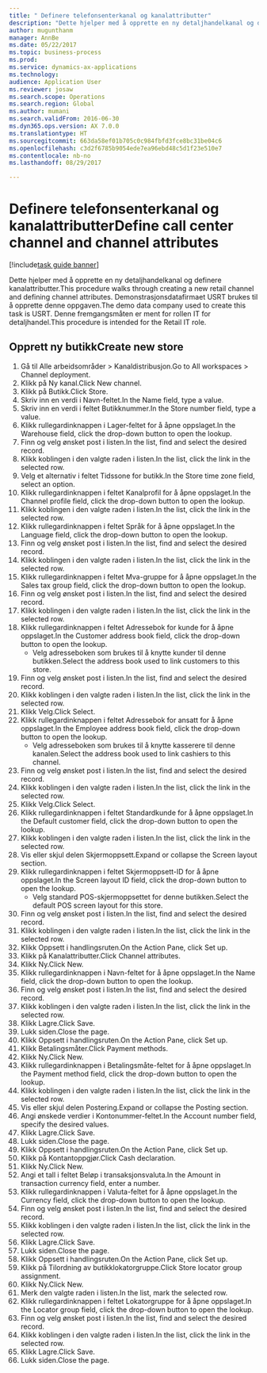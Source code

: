 ```yaml
--- 
title: " Definere telefonsenterkanal og kanalattributter"
description: "Dette hjelper med å opprette en ny detaljhandelkanal og definere kanalattributter."
author: mugunthanm
manager: AnnBe
ms.date: 05/22/2017
ms.topic: business-process
ms.prod: 
ms.service: dynamics-ax-applications
ms.technology: 
audience: Application User
ms.reviewer: josaw
ms.search.scope: Operations
ms.search.region: Global
ms.author: mumani
ms.search.validFrom: 2016-06-30
ms.dyn365.ops.version: AX 7.0.0
ms.translationtype: HT
ms.sourcegitcommit: 663da58ef01b705c0c984fbfd3fce8bc31be04c6
ms.openlocfilehash: c3d2f6785b9054ede7ea96ebd48c5d1f23e510e7
ms.contentlocale: nb-no
ms.lasthandoff: 08/29/2017

---
```

# <a name="define-call-center-channel-and-channel-attributes"></a><span data-ttu-id="2f60f-103"> Definere telefonsenterkanal og kanalattributter</span><span class="sxs-lookup"><span data-stu-id="2f60f-103">Define call center channel and channel attributes</span></span>

[!include[task guide banner](../includes/task-guide-banner.md)]

<span data-ttu-id="2f60f-104">Dette hjelper med å opprette en ny detaljhandelkanal og definere kanalattributter.</span><span class="sxs-lookup"><span data-stu-id="2f60f-104">This procedure walks through creating a new retail channel and defining channel attributes.</span></span> <span data-ttu-id="2f60f-105">Demonstrasjonsdatafirmaet USRT brukes til å opprette denne oppgaven.</span><span class="sxs-lookup"><span data-stu-id="2f60f-105">The demo data company used to create this task is USRT.</span></span> <span data-ttu-id="2f60f-106">Denne fremgangsmåten er ment for rollen IT for detaljhandel.</span><span class="sxs-lookup"><span data-stu-id="2f60f-106">This procedure is intended for the Retail IT role.</span></span>


## <a name="create-new-store"></a><span data-ttu-id="2f60f-107">Opprett ny butikk</span><span class="sxs-lookup"><span data-stu-id="2f60f-107">Create new store</span></span>
1. <span data-ttu-id="2f60f-108">Gå til Alle arbeidsområder > Kanaldistribusjon.</span><span class="sxs-lookup"><span data-stu-id="2f60f-108">Go to All workspaces > Channel deployment.</span></span>
2. <span data-ttu-id="2f60f-109">Klikk på Ny kanal.</span><span class="sxs-lookup"><span data-stu-id="2f60f-109">Click New channel.</span></span>
3. <span data-ttu-id="2f60f-110">Klikk på Butikk.</span><span class="sxs-lookup"><span data-stu-id="2f60f-110">Click Store.</span></span>
4. <span data-ttu-id="2f60f-111">Skriv inn en verdi i Navn-feltet.</span><span class="sxs-lookup"><span data-stu-id="2f60f-111">In the Name field, type a value.</span></span>
5. <span data-ttu-id="2f60f-112">Skriv inn en verdi i feltet Butikknummer.</span><span class="sxs-lookup"><span data-stu-id="2f60f-112">In the Store number field, type a value.</span></span>
6. <span data-ttu-id="2f60f-113">Klikk rullegardinknappen i Lager-feltet for å åpne oppslaget.</span><span class="sxs-lookup"><span data-stu-id="2f60f-113">In the Warehouse field, click the drop-down button to open the lookup.</span></span>
7. <span data-ttu-id="2f60f-114">Finn og velg ønsket post i listen.</span><span class="sxs-lookup"><span data-stu-id="2f60f-114">In the list, find and select the desired record.</span></span>
8. <span data-ttu-id="2f60f-115">Klikk koblingen i den valgte raden i listen.</span><span class="sxs-lookup"><span data-stu-id="2f60f-115">In the list, click the link in the selected row.</span></span>
9. <span data-ttu-id="2f60f-116">Velg et alternativ i feltet Tidssone for butikk.</span><span class="sxs-lookup"><span data-stu-id="2f60f-116">In the Store time zone field, select an option.</span></span>
10. <span data-ttu-id="2f60f-117">Klikk rullegardinknappen i feltet Kanalprofil for å åpne oppslaget.</span><span class="sxs-lookup"><span data-stu-id="2f60f-117">In the Channel profile field, click the drop-down button to open the lookup.</span></span>
11. <span data-ttu-id="2f60f-118">Klikk koblingen i den valgte raden i listen.</span><span class="sxs-lookup"><span data-stu-id="2f60f-118">In the list, click the link in the selected row.</span></span>
12. <span data-ttu-id="2f60f-119">Klikk rullegardinknappen i feltet Språk for å åpne oppslaget.</span><span class="sxs-lookup"><span data-stu-id="2f60f-119">In the Language field, click the drop-down button to open the lookup.</span></span>
13. <span data-ttu-id="2f60f-120">Finn og velg ønsket post i listen.</span><span class="sxs-lookup"><span data-stu-id="2f60f-120">In the list, find and select the desired record.</span></span>
14. <span data-ttu-id="2f60f-121">Klikk koblingen i den valgte raden i listen.</span><span class="sxs-lookup"><span data-stu-id="2f60f-121">In the list, click the link in the selected row.</span></span>
15. <span data-ttu-id="2f60f-122">Klikk rullegardinknappen i feltet Mva-gruppe for å åpne oppslaget.</span><span class="sxs-lookup"><span data-stu-id="2f60f-122">In the Sales tax group field, click the drop-down button to open the lookup.</span></span>
16. <span data-ttu-id="2f60f-123">Finn og velg ønsket post i listen.</span><span class="sxs-lookup"><span data-stu-id="2f60f-123">In the list, find and select the desired record.</span></span>
17. <span data-ttu-id="2f60f-124">Klikk koblingen i den valgte raden i listen.</span><span class="sxs-lookup"><span data-stu-id="2f60f-124">In the list, click the link in the selected row.</span></span>
18. <span data-ttu-id="2f60f-125">Klikk rullegardinknappen i feltet Adressebok for kunde for å åpne oppslaget.</span><span class="sxs-lookup"><span data-stu-id="2f60f-125">In the Customer address book field, click the drop-down button to open the lookup.</span></span>
    * <span data-ttu-id="2f60f-126">Velg adresseboken som brukes til å knytte kunder til denne butikken.</span><span class="sxs-lookup"><span data-stu-id="2f60f-126">Select the address book used to link customers to this store.</span></span>  
19. <span data-ttu-id="2f60f-127">Finn og velg ønsket post i listen.</span><span class="sxs-lookup"><span data-stu-id="2f60f-127">In the list, find and select the desired record.</span></span>
20. <span data-ttu-id="2f60f-128">Klikk koblingen i den valgte raden i listen.</span><span class="sxs-lookup"><span data-stu-id="2f60f-128">In the list, click the link in the selected row.</span></span>
21. <span data-ttu-id="2f60f-129">Klikk Velg.</span><span class="sxs-lookup"><span data-stu-id="2f60f-129">Click Select.</span></span>
22. <span data-ttu-id="2f60f-130">Klikk rullegardinknappen i feltet Adressebok for ansatt for å åpne oppslaget.</span><span class="sxs-lookup"><span data-stu-id="2f60f-130">In the Employee address book field, click the drop-down button to open the lookup.</span></span>
    * <span data-ttu-id="2f60f-131">Velg adresseboken som brukes til å knytte kasserere til denne kanalen.</span><span class="sxs-lookup"><span data-stu-id="2f60f-131">Select the address book used to link cashiers to this channel.</span></span>  
23. <span data-ttu-id="2f60f-132">Finn og velg ønsket post i listen.</span><span class="sxs-lookup"><span data-stu-id="2f60f-132">In the list, find and select the desired record.</span></span>
24. <span data-ttu-id="2f60f-133">Klikk koblingen i den valgte raden i listen.</span><span class="sxs-lookup"><span data-stu-id="2f60f-133">In the list, click the link in the selected row.</span></span>
25. <span data-ttu-id="2f60f-134">Klikk Velg.</span><span class="sxs-lookup"><span data-stu-id="2f60f-134">Click Select.</span></span>
26. <span data-ttu-id="2f60f-135">Klikk rullegardinknappen i feltet Standardkunde for å åpne oppslaget.</span><span class="sxs-lookup"><span data-stu-id="2f60f-135">In the Default customer field, click the drop-down button to open the lookup.</span></span>
27. <span data-ttu-id="2f60f-136">Klikk koblingen i den valgte raden i listen.</span><span class="sxs-lookup"><span data-stu-id="2f60f-136">In the list, click the link in the selected row.</span></span>
28. <span data-ttu-id="2f60f-137">Vis eller skjul delen Skjermoppsett.</span><span class="sxs-lookup"><span data-stu-id="2f60f-137">Expand or collapse the Screen layout section.</span></span>
29. <span data-ttu-id="2f60f-138">Klikk rullegardinknappen i feltet Skjermoppsett-ID for å åpne oppslaget.</span><span class="sxs-lookup"><span data-stu-id="2f60f-138">In the Screen layout ID field, click the drop-down button to open the lookup.</span></span>
    * <span data-ttu-id="2f60f-139">Velg standard POS-skjermoppsettet for denne butikken.</span><span class="sxs-lookup"><span data-stu-id="2f60f-139">Select the default POS screen layout for this store.</span></span>  
30. <span data-ttu-id="2f60f-140">Finn og velg ønsket post i listen.</span><span class="sxs-lookup"><span data-stu-id="2f60f-140">In the list, find and select the desired record.</span></span>
31. <span data-ttu-id="2f60f-141">Klikk koblingen i den valgte raden i listen.</span><span class="sxs-lookup"><span data-stu-id="2f60f-141">In the list, click the link in the selected row.</span></span>
32. <span data-ttu-id="2f60f-142">Klikk Oppsett i handlingsruten.</span><span class="sxs-lookup"><span data-stu-id="2f60f-142">On the Action Pane, click Set up.</span></span>
33. <span data-ttu-id="2f60f-143">Klikk på Kanalattributter.</span><span class="sxs-lookup"><span data-stu-id="2f60f-143">Click Channel attributes.</span></span>
34. <span data-ttu-id="2f60f-144">Klikk Ny.</span><span class="sxs-lookup"><span data-stu-id="2f60f-144">Click New.</span></span>
35. <span data-ttu-id="2f60f-145">Klikk rullegardinknappen i Navn-feltet for å åpne oppslaget.</span><span class="sxs-lookup"><span data-stu-id="2f60f-145">In the Name field, click the drop-down button to open the lookup.</span></span>
36. <span data-ttu-id="2f60f-146">Finn og velg ønsket post i listen.</span><span class="sxs-lookup"><span data-stu-id="2f60f-146">In the list, find and select the desired record.</span></span>
37. <span data-ttu-id="2f60f-147">Klikk koblingen i den valgte raden i listen.</span><span class="sxs-lookup"><span data-stu-id="2f60f-147">In the list, click the link in the selected row.</span></span>
38. <span data-ttu-id="2f60f-148">Klikk Lagre.</span><span class="sxs-lookup"><span data-stu-id="2f60f-148">Click Save.</span></span>
39. <span data-ttu-id="2f60f-149">Lukk siden.</span><span class="sxs-lookup"><span data-stu-id="2f60f-149">Close the page.</span></span>
40. <span data-ttu-id="2f60f-150">Klikk Oppsett i handlingsruten.</span><span class="sxs-lookup"><span data-stu-id="2f60f-150">On the Action Pane, click Set up.</span></span>
41. <span data-ttu-id="2f60f-151">Klikk Betalingsmåter.</span><span class="sxs-lookup"><span data-stu-id="2f60f-151">Click Payment methods.</span></span>
42. <span data-ttu-id="2f60f-152">Klikk Ny.</span><span class="sxs-lookup"><span data-stu-id="2f60f-152">Click New.</span></span>
43. <span data-ttu-id="2f60f-153">Klikk rullegardinknappen i Betalingsmåte-feltet for å åpne oppslaget.</span><span class="sxs-lookup"><span data-stu-id="2f60f-153">In the Payment method field, click the drop-down button to open the lookup.</span></span>
44. <span data-ttu-id="2f60f-154">Klikk koblingen i den valgte raden i listen.</span><span class="sxs-lookup"><span data-stu-id="2f60f-154">In the list, click the link in the selected row.</span></span>
45. <span data-ttu-id="2f60f-155">Vis eller skjul delen Postering.</span><span class="sxs-lookup"><span data-stu-id="2f60f-155">Expand or collapse the Posting section.</span></span>
46. <span data-ttu-id="2f60f-156">Angi ønskede verdier i Kontonummer-feltet.</span><span class="sxs-lookup"><span data-stu-id="2f60f-156">In the Account number field, specify the desired values.</span></span>
47. <span data-ttu-id="2f60f-157">Klikk Lagre.</span><span class="sxs-lookup"><span data-stu-id="2f60f-157">Click Save.</span></span>
48. <span data-ttu-id="2f60f-158">Lukk siden.</span><span class="sxs-lookup"><span data-stu-id="2f60f-158">Close the page.</span></span>
49. <span data-ttu-id="2f60f-159">Klikk Oppsett i handlingsruten.</span><span class="sxs-lookup"><span data-stu-id="2f60f-159">On the Action Pane, click Set up.</span></span>
50. <span data-ttu-id="2f60f-160">Klikk på Kontantoppgjør.</span><span class="sxs-lookup"><span data-stu-id="2f60f-160">Click Cash declaration.</span></span>
51. <span data-ttu-id="2f60f-161">Klikk Ny.</span><span class="sxs-lookup"><span data-stu-id="2f60f-161">Click New.</span></span>
52. <span data-ttu-id="2f60f-162">Angi et tall i feltet Beløp i transaksjonsvaluta.</span><span class="sxs-lookup"><span data-stu-id="2f60f-162">In the Amount in transaction currency field, enter a number.</span></span>
53. <span data-ttu-id="2f60f-163">Klikk rullegardinknappen i Valuta-feltet for å åpne oppslaget.</span><span class="sxs-lookup"><span data-stu-id="2f60f-163">In the Currency field, click the drop-down button to open the lookup.</span></span>
54. <span data-ttu-id="2f60f-164">Finn og velg ønsket post i listen.</span><span class="sxs-lookup"><span data-stu-id="2f60f-164">In the list, find and select the desired record.</span></span>
55. <span data-ttu-id="2f60f-165">Klikk koblingen i den valgte raden i listen.</span><span class="sxs-lookup"><span data-stu-id="2f60f-165">In the list, click the link in the selected row.</span></span>
56. <span data-ttu-id="2f60f-166">Klikk Lagre.</span><span class="sxs-lookup"><span data-stu-id="2f60f-166">Click Save.</span></span>
57. <span data-ttu-id="2f60f-167">Lukk siden.</span><span class="sxs-lookup"><span data-stu-id="2f60f-167">Close the page.</span></span>
58. <span data-ttu-id="2f60f-168">Klikk Oppsett i handlingsruten.</span><span class="sxs-lookup"><span data-stu-id="2f60f-168">On the Action Pane, click Set up.</span></span>
59. <span data-ttu-id="2f60f-169">Klikk på Tilordning av butikklokatorgruppe.</span><span class="sxs-lookup"><span data-stu-id="2f60f-169">Click Store locator group assignment.</span></span>
60. <span data-ttu-id="2f60f-170">Klikk Ny.</span><span class="sxs-lookup"><span data-stu-id="2f60f-170">Click New.</span></span>
61. <span data-ttu-id="2f60f-171">Merk den valgte raden i listen.</span><span class="sxs-lookup"><span data-stu-id="2f60f-171">In the list, mark the selected row.</span></span>
62. <span data-ttu-id="2f60f-172">Klikk rullegardinknappen i feltet Lokatorgruppe for å åpne oppslaget.</span><span class="sxs-lookup"><span data-stu-id="2f60f-172">In the Locator group field, click the drop-down button to open the lookup.</span></span>
63. <span data-ttu-id="2f60f-173">Finn og velg ønsket post i listen.</span><span class="sxs-lookup"><span data-stu-id="2f60f-173">In the list, find and select the desired record.</span></span>
64. <span data-ttu-id="2f60f-174">Klikk koblingen i den valgte raden i listen.</span><span class="sxs-lookup"><span data-stu-id="2f60f-174">In the list, click the link in the selected row.</span></span>
65. <span data-ttu-id="2f60f-175">Klikk Lagre.</span><span class="sxs-lookup"><span data-stu-id="2f60f-175">Click Save.</span></span>
66. <span data-ttu-id="2f60f-176">Lukk siden.</span><span class="sxs-lookup"><span data-stu-id="2f60f-176">Close the page.</span></span>


